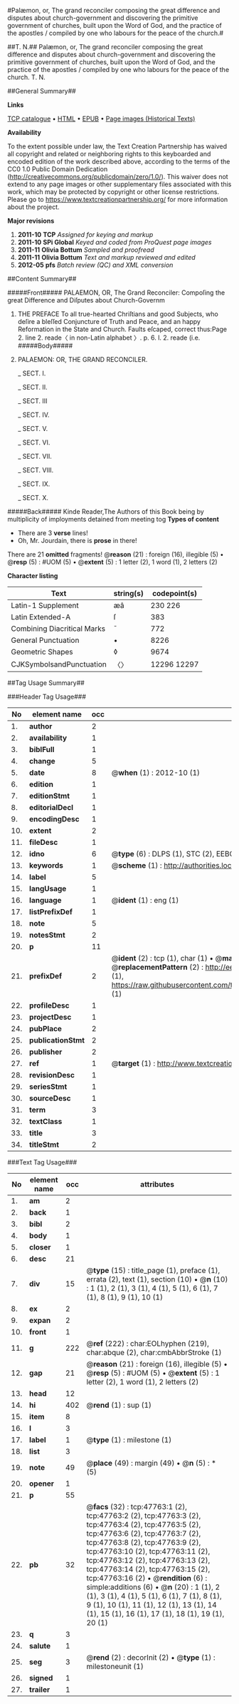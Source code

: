#Palæmon, or, The grand reconciler composing the great difference and disputes about church-government and discovering the primitive government of churches, built upon the Word of God, and the practice of the apostles / compiled by one who labours for the peace of the church.#

##T. N.##
Palæmon, or, The grand reconciler composing the great difference and disputes about church-government and discovering the primitive government of churches, built upon the Word of God, and the practice of the apostles / compiled by one who labours for the peace of the church.
T. N.

##General Summary##

**Links**

[TCP catalogue](http://www.ota.ox.ac.uk/tcp/)  • 
[HTML](http://tei.it.ox.ac.uk/tcp/Texts-HTML/free/A52/A52993.html)  • 
[EPUB](http://tei.it.ox.ac.uk/tcp/Texts-EPUB/free/A52/A52993.epub) • 
[Page images (Historical Texts)](https://historicaltexts.jisc.ac.uk/eebo-11466743e)

**Availability**

To the extent possible under law, the Text Creation Partnership has waived all copyright and related or neighboring rights to this keyboarded and encoded edition of the work described above, according to the terms of the CC0 1.0 Public Domain Dedication (http://creativecommons.org/publicdomain/zero/1.0/). This waiver does not extend to any page images or other supplementary files associated with this work, which may be protected by copyright or other license restrictions. Please go to https://www.textcreationpartnership.org/ for more information about the project.

**Major revisions**

1. __2011-10__ __TCP__ *Assigned for keying and markup*
1. __2011-10__ __SPi Global__ *Keyed and coded from ProQuest page images*
1. __2011-11__ __Olivia Bottum__ *Sampled and proofread*
1. __2011-11__ __Olivia Bottum__ *Text and markup reviewed and edited*
1. __2012-05__ __pfs__ *Batch review (QC) and XML conversion*

##Content Summary##

#####Front#####
PALAEMON, OR, The Grand Reconciler: Compoſing the great Difference and Diſputes about Church-Governm
1. THE PREFACE To all true-hearted Chriſtians and good Subjects, who deſire a bleſſed Conjuncture of Truth and Peace, and an happy Reformation in the State and Church.
Faults eſcaped, correct thus:Page 2. line 2. reade〈 in non-Latin alphabet 〉. p. 6. l. 2. reade (i.e.
#####Body#####

1. PALAEMON: OR, THE GRAND RECONCILER.

    _ SECT. I.

    _ SECT. II.

    _ SECT. III

    _ SECT. IV.

    _ SECT. V.

    _ SECT. VI.

    _ SECT. VII.

    _ SECT. VIII.

    _ SECT. IX.

    _ SECT. X.

#####Back#####
Kinde Reader,The Authors of this Book being by multiplicity of imployments detained from meeting tog
**Types of content**

  * There are 3 **verse** lines!
  * Oh, Mr. Jourdain, there is **prose** in there!

There are 21 **omitted** fragments! 
 @__reason__ (21) : foreign (16), illegible (5)  •  @__resp__ (5) : #UOM (5)  •  @__extent__ (5) : 1 letter (2), 1 word (1), 2 letters (2)

**Character listing**


|Text|string(s)|codepoint(s)|
|---|---|---|
|Latin-1 Supplement|æâ|230 226|
|Latin Extended-A|ſ|383|
|Combining             Diacritical Marks|̄|772|
|General Punctuation|•|8226|
|Geometric Shapes|◊|9674|
|CJKSymbolsandPunctuation|〈〉|12296 12297|

##Tag Usage Summary##

###Header Tag Usage###

|No|element name|occ|attributes|
|---|---|---|---|
|1.|__author__|2||
|2.|__availability__|1||
|3.|__biblFull__|1||
|4.|__change__|5||
|5.|__date__|8| @__when__ (1) : 2012-10 (1)|
|6.|__edition__|1||
|7.|__editionStmt__|1||
|8.|__editorialDecl__|1||
|9.|__encodingDesc__|1||
|10.|__extent__|2||
|11.|__fileDesc__|1||
|12.|__idno__|6| @__type__ (6) : DLPS (1), STC (2), EEBO-CITATION (1), OCLC (1), VID (1)|
|13.|__keywords__|1| @__scheme__ (1) : http://authorities.loc.gov/ (1)|
|14.|__label__|5||
|15.|__langUsage__|1||
|16.|__language__|1| @__ident__ (1) : eng (1)|
|17.|__listPrefixDef__|1||
|18.|__note__|5||
|19.|__notesStmt__|2||
|20.|__p__|11||
|21.|__prefixDef__|2| @__ident__ (2) : tcp (1), char (1)  •  @__matchPattern__ (2) : ([0-9\-]+):([0-9IVX]+) (1), (.+) (1)  •  @__replacementPattern__ (2) : http://eebo.chadwyck.com/downloadtiff?vid=$1&page=$2 (1), https://raw.githubusercontent.com/textcreationpartnership/Texts/master/tcpchars.xml#$1 (1)|
|22.|__profileDesc__|1||
|23.|__projectDesc__|1||
|24.|__pubPlace__|2||
|25.|__publicationStmt__|2||
|26.|__publisher__|2||
|27.|__ref__|1| @__target__ (1) : http://www.textcreationpartnership.org/docs/. (1)|
|28.|__revisionDesc__|1||
|29.|__seriesStmt__|1||
|30.|__sourceDesc__|1||
|31.|__term__|3||
|32.|__textClass__|1||
|33.|__title__|3||
|34.|__titleStmt__|2||


###Text Tag Usage###

|No|element name|occ|attributes|
|---|---|---|---|
|1.|__am__|2||
|2.|__back__|1||
|3.|__bibl__|2||
|4.|__body__|1||
|5.|__closer__|1||
|6.|__desc__|21||
|7.|__div__|15| @__type__ (15) : title_page (1), preface (1), errata (2), text (1), section (10)  •  @__n__ (10) : 1 (1), 2 (1), 3 (1), 4 (1), 5 (1), 6 (1), 7 (1), 8 (1), 9 (1), 10 (1)|
|8.|__ex__|2||
|9.|__expan__|2||
|10.|__front__|1||
|11.|__g__|222| @__ref__ (222) : char:EOLhyphen (219), char:abque (2), char:cmbAbbrStroke (1)|
|12.|__gap__|21| @__reason__ (21) : foreign (16), illegible (5)  •  @__resp__ (5) : #UOM (5)  •  @__extent__ (5) : 1 letter (2), 1 word (1), 2 letters (2)|
|13.|__head__|12||
|14.|__hi__|402| @__rend__ (1) : sup (1)|
|15.|__item__|8||
|16.|__l__|3||
|17.|__label__|1| @__type__ (1) : milestone (1)|
|18.|__list__|3||
|19.|__note__|49| @__place__ (49) : margin (49)  •  @__n__ (5) : * (5)|
|20.|__opener__|1||
|21.|__p__|55||
|22.|__pb__|32| @__facs__ (32) : tcp:47763:1 (2), tcp:47763:2 (2), tcp:47763:3 (2), tcp:47763:4 (2), tcp:47763:5 (2), tcp:47763:6 (2), tcp:47763:7 (2), tcp:47763:8 (2), tcp:47763:9 (2), tcp:47763:10 (2), tcp:47763:11 (2), tcp:47763:12 (2), tcp:47763:13 (2), tcp:47763:14 (2), tcp:47763:15 (2), tcp:47763:16 (2)  •  @__rendition__ (6) : simple:additions (6)  •  @__n__ (20) : 1 (1), 2 (1), 3 (1), 4 (1), 5 (1), 6 (1), 7 (1), 8 (1), 9 (1), 10 (1), 11 (1), 12 (1), 13 (1), 14 (1), 15 (1), 16 (1), 17 (1), 18 (1), 19 (1), 20 (1)|
|23.|__q__|3||
|24.|__salute__|1||
|25.|__seg__|3| @__rend__ (2) : decorInit (2)  •  @__type__ (1) : milestoneunit (1)|
|26.|__signed__|1||
|27.|__trailer__|1||
